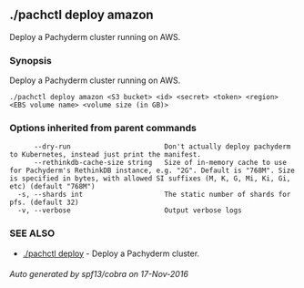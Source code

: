 ## ./pachctl deploy amazon

Deploy a Pachyderm cluster running on AWS.

### Synopsis


Deploy a Pachyderm cluster running on AWS.

```
./pachctl deploy amazon <S3 bucket> <id> <secret> <token> <region> <EBS volume name> <volume size (in GB)>
```

### Options inherited from parent commands

```
      --dry-run                       Don't actually deploy pachyderm to Kubernetes, instead just print the manifest.
      --rethinkdb-cache-size string   Size of in-memory cache to use for Pachyderm's RethinkDB instance, e.g. "2G". Default is "768M". Size is specified in bytes, with allowed SI suffixes (M, K, G, Mi, Ki, Gi, etc) (default "768M")
  -s, --shards int                    The static number of shards for pfs. (default 32)
  -v, --verbose                       Output verbose logs
```

### SEE ALSO
* [./pachctl deploy](./pachctl_deploy.md)	 - Deploy a Pachyderm cluster.

###### Auto generated by spf13/cobra on 17-Nov-2016
